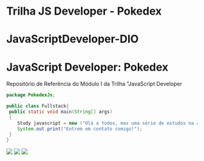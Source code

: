 # Trilha JS Developer - Pokedex

# JavaScriptDeveloper-DIO

<h1>JavaScript Developer: Pokedex</h1>
<p>Repositório de Referência do Módulo I da Trilha "JavaScript Developer</p>

```java
package PokedexJs;

public class Fullstack{   
 public static void main(String[] args)
 {
    Study javascript = new ("Olá a todos, mas uma série de estudos na área de fullstack","Agora JavaScript",true");
    System.out.print("Entrem em contato comigo!");
 }
}

```
<div>
<a href="https://www.linkedin.com/in/rafaeldeje/"><img src="https://img.shields.io/badge/LinkedIn-0077B5?style=for-the-badge&logo=linkedin&logoColor=white"></a>
<a href="mailto:dejerafa@gmail.com"><img src="https://img.shields.io/badge/Gmail-D14836?style=for-the-badge&logo=gmail&logoColor=white"></a>
<a href="wa.me/5585989935100"><img src="https://img.shields.io/badge/WhatsApp-25D366?style=for-the-badge&logo=whatsapp&logoColor=white"></a>
</div>
